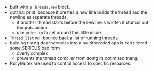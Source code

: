 * built with a `Threads.new` block.
* gotcha: print, because it creates a new line builds the thread and the newline as separate threads.
  * if another thread starts before the newline is written it stomps out the puts action
  * use `print \n` to get around this little issue.
* `Thread.list` will bounce back a list of running threads
* building timing dependencies into a multithreaded app is considered some SERIOUS bad form
  * overly complex
  * prevents the thread compiler from doing its optimized thang.
* RubyMutex are used to control access to specific resources.